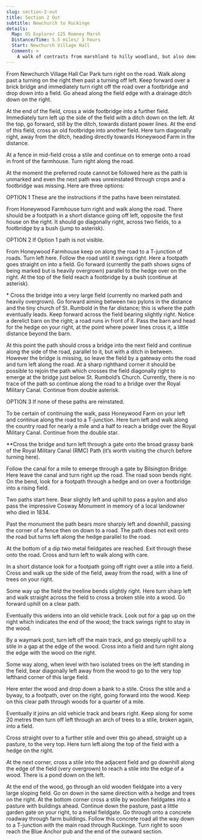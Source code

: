```yaml
---
slug: section-2-out
title: Section 2 Out
subtitle: Newchurch to Ruckinge
details:
  Map: OS Explorer 125 Romney Marsh
  Distance/Time: 5.5 miles/ 3 hours
  Start: Newchurch Village Hall
  Comment: >
    A walk of contrasts from marshland to hilly woodland, but also demanding moments with poor stiles and paths not reinstated through growing crops. At the time of walking there were paths that were not evident on the ground. Three options are given to make the walk possible. Hopefully the situation will have improved. Enjoy the charming St. Rumwold&#x2019;s Church, the Royal Military Canal, plus excellent views of the marsh and the Cosway Monument.
---
```

From Newchurch Village Hall Car Park turn right on the road. Walk along past a turning on the right then past a turning off left. Keep forward over a brick bridge and immediately turn right off the road over a footbridge and drop down into a field. Go ahead along the field edge with a drainage ditch down on the right.

At the end of the field, cross a wide footbridge into a further field. Immediately turn left up the side of the field with a ditch down on the left. At the top, go forward, still by the ditch, towards distant power lines. At the end of this field, cross an old footbridge into another field. Here turn diagonally right, away from the ditch, heading directly towards Honeywood Farm in the distance.

At a fence in mid-field cross a stile and continue on to emerge onto a road in front of the farmhouse. Turn right along the road.

At the moment the preferred route cannot be followed here as the path is unmarked and even the next path was unreinstated through crops and a footbridge was missing. Here are three options:

OPTION 1 These are the instructions if the paths have been reinstated.

From Honeywood Farmhouse turn right and walk along the road. There should be a footpath in a short distance going off left, opposite the first house on the right. It should go diagonally right, across two fields, to a footbridge by a bush (jump to asterisk).

OPTION 2 If Option 1 path is not visible.

From Honeywood Farmhouse keep on along the road to a T-junction of roads. Turn left here. Follow the road until it swings right. Here a footpath goes straight on into a field. Go forward (currently the path shows signs of being marked but is heavily overgrown) parallel to the hedge over on the right. At the top of the field reach a footbridge by a bush (continue at asterisk).

\* Cross the bridge into a very large field (currently no marked path and heavily overgrown). Go forward aiming between two pylons in the distance and the tiny church of St. Rumbold in the far distance; this is where the path eventually leads. Keep forward across the field bearing slightly right. Notice a derelict barn on the right; a road runs in front of it. Pass the barn and head for the hedge on your right, at the point where power lines cross it, a little distance beyond the barn.

At this point the path should cross a bridge into the next field and continue along the side of the road, parallel to it, but with a ditch in between. However the bridge is missing, so leave the field by a gateway onto the road and turn left along the road. At a sharp righthand corner it should be possible to rejoin the path which crosses the field diagonally right to emerge at the bridge just below St. Rumbold’s Church. Currently, there is no trace of the path so continue along the road to a bridge over the Royal Military Canal. Continue from double asterisk.

OPTION 3 If none of these paths are reinstated.

To be certain of continuing the walk, pass Honeywood Farm on your left and continue along the road to a T-junction. Here turn left and walk along the country road for nearly a mile and a half to reach a bridge over the Royal Military Canal. Continue from the double star.

\*\*Cross the bridge and turn left through a gate onto the broad grassy bank of the Royal Military Canal (RMC) Path (it’s worth visiting the church before turning here).

Follow the canal for a mile to emerge through a gate by Bilsington Bridge. Here leave the canal and turn right up the road. The road soon bends right. On the bend, look for a footpath through a hedge and on over a footbridge into a rising field.

Two paths start here. Bear slightly left and uphill to pass a pylon and also pass the impressive Cosway Monument in memory of a local landowner who died in 1834.

Past the monument the path bears more sharply left and downhill, passing the corner of a fence then on down to a road. The path does not exit onto the road but turns left along the hedge parallel to the road.

At the bottom of a dip two metal fieldgates are reached. Exit through these onto the road. Cross and turn left to walk along with care.

In a short distance look for a footpath going off right over a stile into a field. Cross and walk up the side of the field, away from the road, with a line of trees on your right.

Some way up the field the treeline bends slightly right. Here turn sharp left and walk straight across the field to cross a broken stile into a wood. Go forward uphill on a clear path.

Eventually this widens into an old vehicle track. Look out for a gap up on the right which indicates the end of the wood; the track swings right to stay in the wood.

By a waymark post, turn left off the main track, and go steeply uphill to a stile in a gap at the edge of the wood. Cross into a field and turn right along the edge with the wood on the right.

Some way along, when level with two isolated trees on the left standing in the field, bear diagonally left away from the wood to go to the very top lefthand corner of this large field.

Here enter the wood and drop down a bank to a stile. Cross the stile and a byway, to a footpath, over on the right, going forward into the wood. Keep on this clear path through woods for a quarter of a mile.

Eventually it joins an old vehicle track and bears right. Keep along for some 20 metres then turn off left through an arch of trees to a stile, broken again, into a field.

Cross straight over to a further stile and over this go ahead, straight up a pasture, to the very top. Here turn left along the top of the field with a hedge on the right.

At the next corner, cross a stile into the adjacent field and go downhill along the edge of the field (very overgrown) to reach a stile into the edge of a wood. There is a pond down on the left.

At the end of the wood, go through an old wooden fieldgate into a very large sloping field. Go on down in the same direction with a hedge and trees on the right. At the bottom corner cross a stile by wooden fieldgates into a pasture with buildings ahead. Continue down the pasture, past a little garden gate on your right, to a metal fieldgate. Go through onto a concrete roadway through farm buildings. Follow this concrete road all the way down to a T-junction with the main road through Ruckinge. Turn right to soon reach the Blue Anchor pub and the end of the outward section.


